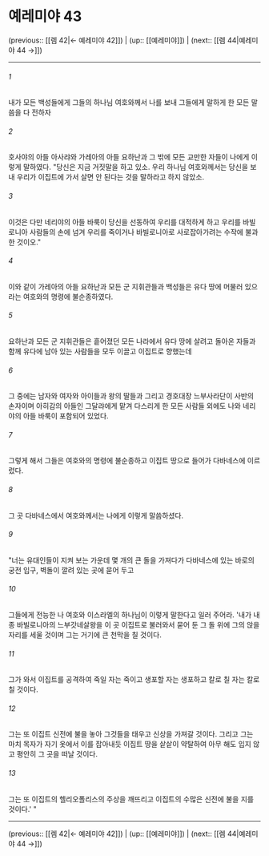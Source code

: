 # 예레미야 43

(previous:: [[렘 42|← 예레미야 42]]) | (up:: [[예레미야]]) | (next:: [[렘 44|예레미야 44 →]])

***




###### 1 

내가 모든 백성들에게 그들의 하나님 여호와께서 나를 보내 그들에게 말하게 한 모든 말씀을 다 전하자 



###### 2 

호사야의 아들 아사랴와 가레아의 아들 요하난과 그 밖에 모든 교만한 자들이 나에게 이렇게 말하였다. "당신은 지금 거짓말을 하고 있소. 우리 하나님 여호와께서는 당신을 보내 우리가 이집트에 가서 살면 안 된다는 것을 말하라고 하지 않았소. 



###### 3 

이것은 다만 네리야의 아들 바룩이 당신을 선동하여 우리를 대적하게 하고 우리를 바빌로니아 사람들의 손에 넘겨 우리를 죽이거나 바빌로니아로 사로잡아가려는 수작에 불과한 것이오." 



###### 4 

이와 같이 가레아의 아들 요하난과 모든 군 지휘관들과 백성들은 유다 땅에 머물러 있으라는 여호와의 명령에 불순종하였다. 



###### 5 

요하난과 모든 군 지휘관들은 흩어졌던 모든 나라에서 유다 땅에 살려고 돌아온 자들과 함께 유다에 남아 있는 사람들을 모두 이끌고 이집트로 향했는데 



###### 6 

그 중에는 남자와 여자와 아이들과 왕의 딸들과 그리고 경호대장 느부사라단이 사반의 손자이며 아히감의 아들인 그달랴에게 맡겨 다스리게 한 모든 사람들 외에도 나와 네리야의 아들 바룩이 포함되어 있었다. 



###### 7 

그렇게 해서 그들은 여호와의 명령에 불순종하고 이집트 땅으로 들어가 다바네스에 이르렀다. 



###### 8 

그 곳 다바네스에서 여호와께서는 나에게 이렇게 말씀하셨다. 



###### 9 

"너는 유대인들이 지켜 보는 가운데 몇 개의 큰 돌을 가져다가 다바네스에 있는 바로의 궁전 입구, 벽돌이 깔려 있는 곳에 묻어 두고 



###### 10 

그들에게 전능한 나 여호와 이스라엘의 하나님이 이렇게 말한다고 일러 주어라. '내가 내 종 바빌로니아의 느부갓네살왕을 이 곳 이집트로 불러와서 묻어 둔 그 돌 위에 그의 앉을 자리를 세울 것이며 그는 거기에 큰 천막을 칠 것이다. 



###### 11 

그가 와서 이집트를 공격하여 죽일 자는 죽이고 생포할 자는 생포하고 칼로 칠 자는 칼로 칠 것이다. 



###### 12 

그는 또 이집트 신전에 불을 놓아 그것들을 태우고 신상을 가져갈 것이다. 그리고 그는 마치 목자가 자기 옷에서 이를 잡아내듯 이집트 땅을 샅샅이 약탈하여 아무 해도 입지 않고 평안히 그 곳을 떠날 것이다. 



###### 13 

그는 또 이집트의 헬리오폴리스의 주상을 깨뜨리고 이집트의 수많은 신전에 불을 지를 것이다.' "

***

(previous:: [[렘 42|← 예레미야 42]]) | (up:: [[예레미야]]) | (next:: [[렘 44|예레미야 44 →]])
